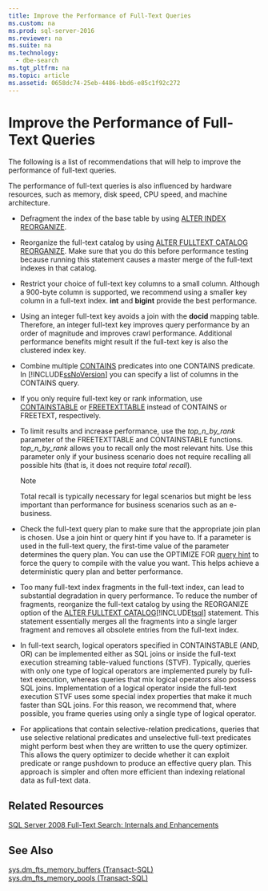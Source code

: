 ```yaml
---
title: Improve the Performance of Full-Text Queries
ms.custom: na
ms.prod: sql-server-2016
ms.reviewer: na
ms.suite: na
ms.technology: 
  - dbe-search
ms.tgt_pltfrm: na
ms.topic: article
ms.assetid: 0658dc74-25eb-4486-bbd6-e85c1f92c272
---
```

# Improve the Performance of Full-Text Queries
  The following is a list of recommendations that will help to improve the performance of full\-text queries.  
  
 The performance of full\-text queries is also influenced by hardware resources, such as memory, disk speed, CPU speed, and machine architecture.  
  
-   Defragment the index of the base table by using [ALTER INDEX REORGANIZE](../Topic/ALTER%20INDEX%20\(Transact-SQL\).md).  
  
-   Reorganize the full\-text catalog by using [ALTER FULLTEXT CATALOG REORGANIZE](../Topic/ALTER%20FULLTEXT%20CATALOG%20\(Transact-SQL\).md). Make sure that you do this before performance testing because running this statement causes a master merge of the full\-text indexes in that catalog.  
  
-   Restrict your choice of full\-text key columns to a small column. Although a 900\-byte column is supported, we recommend using a smaller key column in a full\-text index. **int** and **bigint** provide the best performance.  
  
-   Using an integer full\-text key avoids a join with the **docid** mapping table. Therefore, an integer full\-text key improves query performance by an order of magnitude and improves crawl performance. Additional performance benefits might result if the full\-text key is also the clustered index key.  
  
-   Combine multiple [CONTAINS](../Topic/CONTAINS%20\(Transact-SQL\).md) predicates into one CONTAINS predicate. In [!INCLUDE[ssNoVersion](../../Token/Other/ssNoVersion_md.md)] you can specify a list of columns in the CONTAINS query.  
  
-   If you only require full\-text key or rank information, use [CONTAINSTABLE](../Topic/CONTAINSTABLE%20\(Transact-SQL\).md) or [FREETEXTTABLE](../Topic/FREETEXTTABLE%20\(Transact-SQL\).md) instead of CONTAINS or FREETEXT, respectively.  
  
-   To limit results and increase performance, use the *top\_n\_by\_rank* parameter of the FREETEXTTABLE and CONTAINSTABLE functions. *top\_n\_by\_rank* allows you to recall only the most relevant hits. Use this parameter only if your business scenario does not require recalling all possible hits \(that is, it does not require *total recall*\).  
  
    > [!NOTE]  
    >  Total recall is typically necessary for legal scenarios but might be less important than performance for business scenarios such as an e\-business.  
  
-   Check the full\-text query plan to make sure that the appropriate join plan is chosen. Use a join hint or query hint if you have to. If a parameter is used in the full\-text query, the first\-time value of the parameter determines the query plan. You can use the OPTIMIZE FOR [query hint](../Topic/Query%20Hints%20\(Transact-SQL\).md) to force the query to compile with the value you want. This helps achieve a deterministic query plan and better performance.  
  
-   Too many full\-text index fragments in the full\-text index, can lead to substantial degradation in query performance. To reduce the number of fragments, reorganize the full\-text catalog by using the REORGANIZE option of the [ALTER FULLTEXT CATALOG](../Topic/ALTER%20FULLTEXT%20CATALOG%20\(Transact-SQL\).md)[!INCLUDE[tsql](../../Token/Other/tsql_md.md)] statement. This statement essentially merges all the fragments into a single larger fragment and removes all obsolete entries from the full\-text index.  
  
-   In  full\-text search, logical operators specified in CONTAINSTABLE \(AND, OR\) can be implemented either as SQL joins or inside the full\-text execution streaming table\-valued functions \(STVF\). Typically, queries with only one type of logical operators are implemented purely by full\-text execution, whereas queries that mix logical operators also possess SQL joins. Implementation of a logical operator inside the full\-text execution STVF uses some special index properties that make it much faster than SQL joins. For this reason, we recommend that, where possible, you frame queries using only a single type of logical operator.  
  
-   For applications that contain selective\-relation predications, queries that use selective relational predicates and unselective full\-text predicates might perform best when they are written to use the query optimizer. This allows the query optimizer to decide whether it can exploit predicate or range pushdown to produce an effective query plan. This approach is simpler and often more efficient than indexing relational data as full\-text data.  
  
## Related Resources  
 [SQL Server 2008 Full\-Text Search: Internals and Enhancements](http://go.microsoft.com/fwlink/?LinkId=129544)  
  
## See Also  
 [sys.dm_fts_memory_buffers &#40;Transact-SQL&#41;](../Topic/sys.dm_fts_memory_buffers%20\(Transact-SQL\).md)   
 [sys.dm_fts_memory_pools &#40;Transact-SQL&#41;](../Topic/sys.dm_fts_memory_pools%20\(Transact-SQL\).md)  
  
  